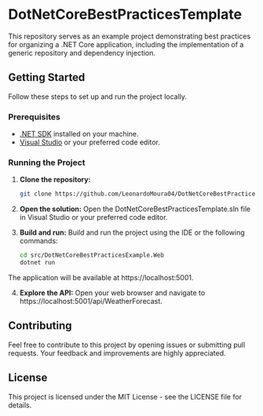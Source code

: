 # DotNetCoreBestPracticesTemplate

This repository serves as an example project demonstrating best practices for organizing a .NET Core application, including the implementation of a generic repository and dependency injection.

## Getting Started

Follow these steps to set up and run the project locally.

### Prerequisites

- [.NET SDK](https://dotnet.microsoft.com/download) installed on your machine.
- [Visual Studio](https://visualstudio.microsoft.com/) or your preferred code editor.

### Running the Project

1. **Clone the repository:**

   ```bash
   git clone https://github.com/LeonardoMoura04/DotNetCoreBestPracticesTemplate.git

2. **Open the solution:**
   Open the DotNetCoreBestPracticesTemplate.sln file in Visual Studio or your preferred code editor.

3. **Build and run:**
   Build and run the project using the IDE or the following commands:
   
   ```bash
   cd src/DotNetCoreBestPracticesExample.Web
   dotnet run

  The application will be available at https://localhost:5001.

4. **Explore the API:**
  Open your web browser and navigate to https://localhost:5001/api/WeatherForecast.

## Contributing
  Feel free to contribute to this project by opening issues or submitting pull requests. Your feedback and improvements are highly appreciated.

## License
  This project is licensed under the MIT License - see the LICENSE file for details.
